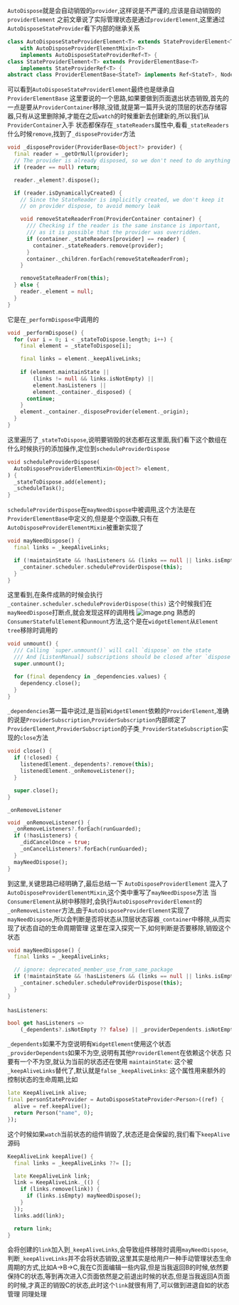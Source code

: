 `AutoDispose`就是会自动销毁的`provider`,这样说是不严谨的,应该是自动销毁的`providerElement`
之前文章说了实际管理状态是通过`providerElement`,这里通过`AutoDisposeStateProvider`看下内部的继承关系
```dart
class AutoDisposeStateProviderElement<T> extends StateProviderElement<T>
    with AutoDisposeProviderElementMixin<T>
    implements AutoDisposeStateProviderRef<T> {
class StateProviderElement<T> extends ProviderElementBase<T>
    implements StateProviderRef<T> {
abstract class ProviderElementBase<StateT> implements Ref<StateT>, Node {
```
可以看到`AutoDisposeStateProviderElement`最终也是继承自`ProviderElementBase`
这里要说的一个思路,如果要做到页面退出状态销毁,首先的一点是要从`ProviderContainer`移除,没错,就是第一篇开头说的顶层的状态存储容器,只有从这里删除掉,才能在之后`watch`的时候重新去创建新的,所以我们从`ProviderContainer`入手
状态都保存在`_stateReaders`属性中,看看`_stateReaders`什么时候`remove`,找到了`_disposeProvider`方法
```dart
void _disposeProvider(ProviderBase<Object?> provider) {
  final reader = _getOrNull(provider);
  // The provider is already disposed, so we don't need to do anything
  if (reader == null) return;

  reader._element?.dispose();

  if (reader.isDynamicallyCreated) {
    // Since the StateReader is implicitly created, we don't keep it
    // on provider dispose, to avoid memory leak

    void removeStateReaderFrom(ProviderContainer container) {
      /// Checking if the reader is the same instance is important,
      /// as it is possible that the provider was overridden.
      if (container._stateReaders[provider] == reader) {
        container._stateReaders.remove(provider);
      }
      container._children.forEach(removeStateReaderFrom);
    }

    removeStateReaderFrom(this);
  } else {
    reader._element = null;
  }
}
```
它是在`_performDispose`中调用的
```dart
void _performDispose() {
  for (var i = 0; i < _stateToDispose.length; i++) {
    final element = _stateToDispose[i];

    final links = element._keepAliveLinks;
    
    if (element.maintainState ||
        (links != null && links.isNotEmpty) ||
        element.hasListeners ||
        element._container._disposed) {
      continue;
    }
    element._container._disposeProvider(element._origin);
  }
}
```
这里遍历了`_stateToDispose`,说明要销毁的状态都在这里面,我们看下这个数组在什么时候执行的添加操作,定位到`scheduleProviderDispose`
```dart
void scheduleProviderDispose(
  AutoDisposeProviderElementMixin<Object?> element,
) {
  _stateToDispose.add(element);
  _scheduleTask();
}
```
`scheduleProviderDispose`在`mayNeedDispose`中被调用,这个方法是在`ProviderElementBase`中定义的,但是是个空函数,只有在`AutoDisposeProviderElementMixin`被重新实现了
```dart
void mayNeedDispose() {
  final links = _keepAliveLinks;

  if (!maintainState && !hasListeners && (links == null || links.isEmpty)) {
    _container.scheduler.scheduleProviderDispose(this);
  }
}
```
这里看到,在条件成熟的时候会执行`_container.scheduler.scheduleProviderDispose(this)`
这个时候我们在`mayNeedDispose`打断点,就会发现这样的调用栈
![image.png](https://upload-images.jianshu.io/upload_images/5976114-8b6c3804ea850159.png?imageMogr2/auto-orient/strip%7CimageView2/2/w/1240)
熟悉的`ConsumerStatefulElement`和`unmount`方法,这个是在`widgetElement`从`Element tree`移除时调用的
```dart
void unmount() {
  /// Calling `super.unmount()` will call `dispose` on the state
  /// And [ListenManual] subscriptions should be closed after `dispose`
  super.unmount();

  for (final dependency in _dependencies.values) {
    dependency.close();
  }
}
```
`_dependencies`第一篇中说过,是当前`WidgetElement`依赖的`ProviderElement`,准确的说是`ProviderSubscription`,`ProviderSubscription`内部绑定了`ProviderElement`,`ProviderSubscription`的子类`_ProviderStateSubscription`实现的`close`方法
```dart
void close() {
  if (!closed) {
    listenedElement._dependents?.remove(this);
    listenedElement._onRemoveListener();
  }

  super.close();
}
```
`_onRemoveListener`
```dart
void _onRemoveListener() {
  _onRemoveListeners?.forEach(runGuarded);
  if (!hasListeners) {
    _didCancelOnce = true;
    _onCancelListeners?.forEach(runGuarded);
  }
  mayNeedDispose();
}
```
到这里,关键思路已经明确了,最后总结一下
`AutoDisposeProviderElement` 混入了 `AutoDisposeProviderElementMixin`,这个类中重写了`mayNeedDispose`方法
当`ConsumerElement`从树中移除时,会执行`AutoDisposeProviderElement`的`_onRemoveListener`方法,由于`AutoDisposeProviderElement`实现了`mayNeedDispose`,所以会判断是否将状态从顶层状态容器`_container`中移除,从而实现了状态自动的生命周期管理
这里在深入探究一下,如何判断是否要移除,销毁这个状态
```dart
void mayNeedDispose() {
  final links = _keepAliveLinks;

  // ignore: deprecated_member_use_from_same_package
  if (!maintainState && !hasListeners && (links == null || links.isEmpty)) {
    _container.scheduler.scheduleProviderDispose(this);
  }
}
```
`hasListeners`:
```dart
bool get hasListeners =>
    (_dependents?.isNotEmpty ?? false) || _providerDependents.isNotEmpty;
```
`_dependents`如果不为空说明有`WidgetElement`使用这个状态
`_providerDependents`如果不为空,说明有其他`ProviderElement`在依赖这个状态
只要有一个不为空,就认为当前的状态还在使用
`maintainState`: 这个被`_keepAliveLinks`替代了,默认就是`false`
`_keepAliveLinks`: 这个属性用来额外的控制状态的生命周期,比如
```dart
late KeepAliveLink alive;
final personStateProvider = AutoDisposeStateProvider<Person>((ref) {
  alive = ref.keepAlive();
  return Person("name", 0);
});
```
这个时候如果`watch`当前状态的组件销毁了,状态还是会保留的,我们看下`keepAlive`源码
```dart
KeepAliveLink keepAlive() {
  final links = _keepAliveLinks ??= [];

  late KeepAliveLink link;
  link = KeepAliveLink._(() {
    if (links.remove(link)) {
      if (links.isEmpty) mayNeedDispose();
    }
  });
  links.add(link);

  return link;
}
```
会将创建的`link`加入到`_keepAliveLinks`,会导致组件移除时调用`mayNeedDispose`,判断`_keepAliveLinks`并不会将状态销毁,这里其实是给用户一种手动管理状态生命周期的方式,比如A->B->C,我在C页面编辑一些内容,但是当我返回B的时候,依然要保持C的状态,等到再次进入C页面依然是之前退出时候的状态,但是当我返回A页面的时候,才真正的销毁C的状态,此时这个`link`就很有用了,可以做到进退自如的状态管理 同理处理
